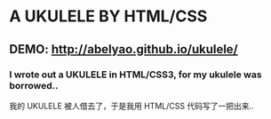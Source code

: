 A UKULELE BY HTML/CSS
=====================

DEMO: http://abelyao.github.io/ukulele/
--------------------------------------------

### I wrote out a UKULELE in HTML/CSS3, for my ukulele was borrowed..   
我的 UKULELE 被人借去了，于是我用 HTML/CSS 代码写了一把出来..
